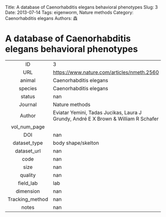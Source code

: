 Title: A database of Caenorhabditis elegans behavioral phenotypes
Slug: 3
Date: 2013-07-14
Tags: eigenworm, Nature methods
Category: Caenorhabditis elegans
Authors: 森

# A database of Caenorhabditis elegans behavioral phenotypes

|||
|:-:|:-|
|ID| 3|
|URL| https://www.nature.com/articles/nmeth.2560|
|animal| Caenorhabditis elegans|
|species| Caenorhabditis elegans|
|status| nan|
|Journal| Nature methods|
|Author| Eviatar Yemini, Tadas Jucikas, Laura J Grundy, André E X Brown & William R Schafer |
|vol_num_page| |
|DOI| nan|
|dataset_type| body shape/skelton|
|dataset_url| nan|
|code| nan|
|size| nan|
|quality| nan|
|field_lab      | lab|
|dimension      | nan|
|Tracking_method| nan|
|notes          | nan|